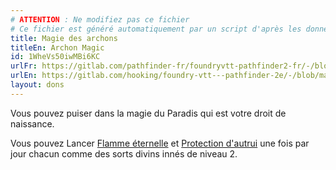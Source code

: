 ```yaml
---
# ATTENTION : Ne modifiez pas ce fichier
# Ce fichier est généré automatiquement par un script d'après les données du module Foundry VTT officiel et de sa traduction
title: Magie des archons
titleEn: Archon Magic
id: 1WheVs50iwMBi6KC
urlFr: https://gitlab.com/pathfinder-fr/foundryvtt-pathfinder2-fr/-/blob/master/data/feats/1WheVs50iwMBi6KC.htm
urlEn: https://gitlab.com/hooking/foundry-vtt---pathfinder-2e/-/blob/master/packs/data/feats.db/archon-magic.json
layout: dons
---
```

Vous pouvez puiser dans la magie du Paradis qui est votre droit de naissance.

Vous pouvez Lancer [Flamme éternelle](../sorts/flamme-éternelle.md) et [Protection d'autrui](../sorts/protection-d-autrui.md) une fois par jour chacun comme des sorts divins innés de niveau 2.
